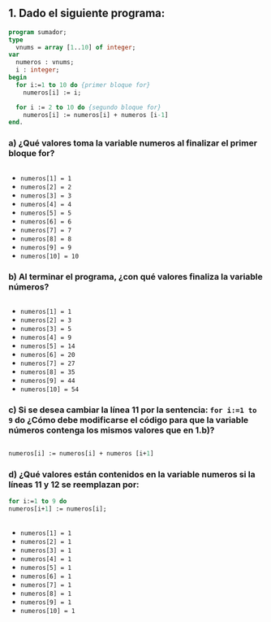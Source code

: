 ## 1. Dado el siguiente programa:
```pascal
program sumador;
type
  vnums = array [1..10] of integer;
var
  numeros : vnums;
  i : integer;
begin
  for i:=1 to 10 do {primer bloque for}
    numeros[i] := i;

  for i := 2 to 10 do {segundo bloque for}
    numeros[i] := numeros[i] + numeros [i-1]
end.
```

### a) ¿Qué valores toma la variable numeros al finalizar el primer bloque for?
## 
- `numeros[1] = 1`
- `numeros[2] = 2`
- `numeros[3] = 3`
- `numeros[4] = 4`
- `numeros[5] = 5`
- `numeros[6] = 6`
- `numeros[7] = 7`
- `numeros[8] = 8`
- `numeros[9] = 9`
- `numeros[10] = 10`


### b) Al terminar el programa, ¿con qué valores finaliza la variable números?
## 
- `numeros[1] = 1`
- `numeros[2] = 3`
- `numeros[3] = 5`
- `numeros[4] = 9`
- `numeros[5] = 14`
- `numeros[6] = 20`
- `numeros[7] = 27`
- `numeros[8] = 35`
- `numeros[9] = 44`
- `numeros[10] = 54`


### c) Si se desea cambiar la línea 11 por la sentencia: `for i:=1 to 9` do ¿Cómo debe modificarse el código para que la variable números contenga los mismos valores que en 1.b)?
## 
```pascal
numeros[i] := numeros[i] + numeros [i+1]
```


### d) ¿Qué valores están contenidos en la variable numeros si la líneas 11 y 12 se reemplazan por:
```pascal
for i:=1 to 9 do
numeros[i+1] := numeros[i];
```
## 
- `numeros[1] = 1`
- `numeros[2] = 1`
- `numeros[3] = 1`
- `numeros[4] = 1`
- `numeros[5] = 1`
- `numeros[6] = 1`
- `numeros[7] = 1`
- `numeros[8] = 1`
- `numeros[9] = 1`
- `numeros[10] = 1`
